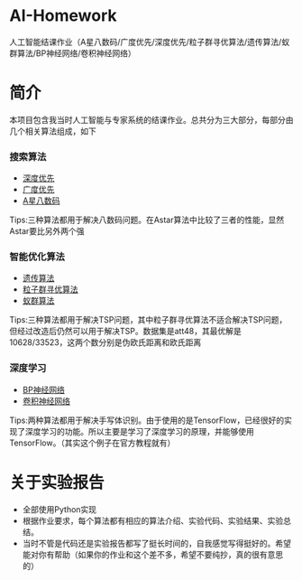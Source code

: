# AI-Homework
人工智能结课作业（A星八数码/广度优先/深度优先/粒子群寻优算法/遗传算法/蚁群算法/BP神经网络/卷积神经网络）

# 简介

本项目包含我当时人工智能与专家系统的结课作业。总共分为三大部分，每部分由几个相关算法组成，如下

### 搜索算法

- [深度优先](https://github.com/roadwide/AI-Homework/tree/master/Search%20Algorithms/DFS)
- [广度优先](https://github.com/roadwide/AI-Homework/tree/master/Search%20Algorithms/BFS)
- [A星八数码](https://github.com/roadwide/AI-Homework/tree/master/Search%20Algorithms/Astar)

Tips:三种算法都用于解决八数码问题。在Astar算法中比较了三者的性能，显然Astar要比另外两个强

### 智能优化算法

- [遗传算法](https://github.com/roadwide/AI-Homework/tree/master/Intelligent%20Optimization%20Algorithm/GA)
- [粒子群寻优算法](https://github.com/roadwide/AI-Homework/tree/master/Intelligent%20Optimization%20Algorithm/PSO)
- [蚁群算法](https://github.com/roadwide/AI-Homework/tree/master/Intelligent%20Optimization%20Algorithm/ACO)

Tips:三种算法都用于解决TSP问题，其中粒子群寻优算法不适合解决TSP问题，但经过改造后仍然可以用于解决TSP。数据集是att48，其最优解是10628/33523，这两个数分别是伪欧氏距离和欧氏距离

### 深度学习

- [BP神经网络](https://github.com/roadwide/AI-Homework/tree/master/Deep%20Learning/BP/)
- [卷积神经网络](https://github.com/roadwide/AI-Homework/tree/master/Deep%20Learning/CNN)

Tips:两种算法都用于解决手写体识别。由于使用的是TensorFlow，已经很好的实现了深度学习的功能。所以主要是学习了深度学习的原理，并能够使用TensorFlow。（其实这个例子在官方教程就有）

# 关于实验报告

- 全部使用Python实现
- 根据作业要求，每个算法都有相应的算法介绍、实验代码、实验结果、实验总结。
- 当时不管是代码还是实验报告都写了挺长时间的，自我感觉写得挺好的。希望能对你有帮助（如果你的作业和这个差不多，希望不要纯抄，真的很有意思的）